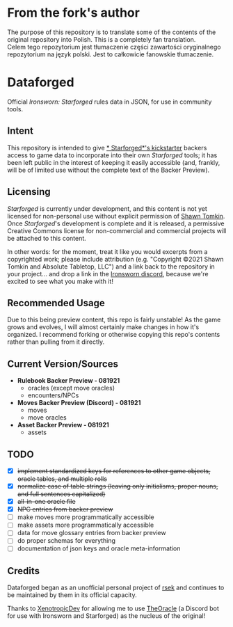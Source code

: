 # From the fork's author

The purpose of this repository is to translate some of the contents of the original repository into Polish. This is a
completely fan translation.  
Celem tego repozytorium jest tłumaczenie części zawartości oryginalnego repozytorium na język polski. Jest to całkowicie
fanowskie tłumaczenie.

# Dataforged

Official *Ironsworn: Starforged* rules data in JSON, for use in community tools.

## Intent

This repository is intended to give [*
Starforged*'s kickstarter](https://www.kickstarter.com/projects/shawntomkin/ironsworn-starforged) backers access to game
data to incorporate into their own *Starforged* tools; it has been left public in the interest of keeping it easily
accessible (and, frankly, will be of limited use without the complete text of the Backer Preview).

## Licensing

*Starforged* is currently under development, and this content is not yet licensed for non-personal use without explicit permission of [Shawn Tomkin](https://www.ironswornrpg.com/). Once *Starforged*'s development is complete and it is released, a permissive Creative Commons license for non-commercial and commercial projects will be attached to this content.

In other words: for the moment, treat it like you would excerpts from a copyrighted work; please include attribution (e.g. "Copyright ©2021 Shawn Tomkin and Absolute Tabletop, LLC") and a link back to the repository in your project... and drop a link in the [Ironsworn discord](https://discordapp.com/invite/6QMvmJb), because we're excited to see what you make with it!

## Recommended Usage

Due to this being preview content, this repo is fairly unstable! As the game grows and evolves, I will almost certainly make changes in how it's organized. I recommend forking or otherwise copying this repo's contents rather than pulling from it directly.

## Current Version/Sources

* **Rulebook Backer Preview - 081921**
    * oracles (except move oracles)
    * encounters/NPCs
* **Moves Backer Preview (Discord) - 081921**
    * moves
    * move oracles
* **Asset Backer Preview - 081921**
    * assets

## TODO

* [x] ~~implement standardized keys for references to other game objects, oracle tables, and multiple rolls~~
* [x] ~~normalize case of table strings (leaving only initialisms, proper nouns, and full sentences capitalized)~~
* [x] ~~all-in-one oracle file~~
* [x] ~~NPC entries from backer preview~~
* [ ] make moves more programmatically accessible
* [ ] make assets more programmatically accessible
* [ ] data for move glossary entries from backer preview
* [ ] do proper schemas for everything
* [ ] documentation of json keys and oracle meta-information

## Credits

Dataforged began as an unofficial personal project of [rsek](https://github.com/rsek) and continues to be maintained by them in its official capacity.

Thanks to [XenotropicDev](https://github.com/XenotropicDev) for allowing me to use [TheOracle](https://github.com/XenotropicDev/TheOracle) (a Discord bot for use with Ironsworn and Starforged) as the nucleus of the original!
